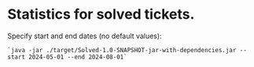 # Statistics for solved tickets.

Specify start and end dates (no default values): 

    `java -jar ./target/Solved-1.0-SNAPSHOT-jar-with-dependencies.jar --start 2024-05-01 --end 2024-08-01`

